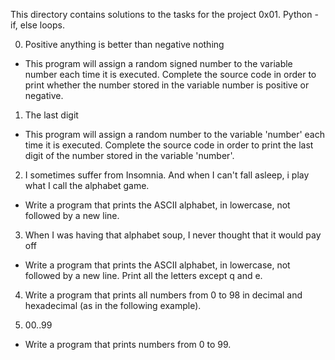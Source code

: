 This directory contains solutions to the tasks for the project 0x01. Python - if, else loops.

0. Positive anything is better than negative nothing
- This program will assign a random signed number to the variable number each time it is executed. Complete the source code in order to print whether the number stored in the variable number is positive or negative.

1. The last digit
- This program will assign a random number to the variable 'number' each time it is executed. Complete the source code in order to print the last digit of the number stored in the variable 'number'.

2. I sometimes suffer from Insomnia. And when I can't fall asleep, i play what I call the alphabet game.
- Write a program that prints the ASCII alphabet, in lowercase, not followed by a new line.

3. When I was having that alphabet soup, I never thought that it would pay off
- Write a program that prints the ASCII alphabet, in lowercase, not followed by a new line. Print all the letters except q and e.

4. Write a program that prints all numbers from 0 to 98 in decimal and hexadecimal (as in the following example).

5. 00..99
- Write a program that prints numbers from 0 to 99.
